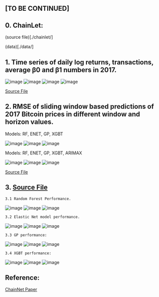 ## [TO BE CONTINUED]

## 0. ChainLet:

   (source file)[./chainlet/]

   (data)[./data/]

## 1. Time series of daily log returns, transactions, average β0 and β1 numbers in 2017.
   
![image](./paper_result/experiment_data/data_2017_total_tx_log.jpg)
![image](./paper_result/experiment_data/data_2017_total_tx.jpg)
![image](./paper_result/experiment_data/betti_0.jpg)
![image](./paper_result/experiment_data/betti_1.jpg)

[Source File](./paper_result/experiment_data/fig2.ipynb)

## 2. RMSE of sliding window based predictions of 2017 Bitcoin prices in different window and horizon values.

Models: RF, ENET, GP, XGBT

![image](./paper_result/experiment_rmse/version_12_14_09_10/WINDOW_3_4.png)
![image](./paper_result/experiment_rmse/version_12_14_09_10/WINDOW_5_4.png)
![image](./paper_result/experiment_rmse/version_12_14_09_10/WINDOW_7_4.png)

Models: RF, ENET, GP, XGBT, ARIMAX

![image](./paper_result/experiment_rmse/version_12_14_09_10/WINDOW_3_5.png)
![image](./paper_result/experiment_rmse/version_12_14_09_10/WINDOW_5_5.png)
![image](./paper_result/experiment_rmse/version_12_14_09_10/WINDOW_7_5.png)

[Source File](./paper_result/experiment_rmse/rmse_models.py)

## 3. [Source File](./paper_result/models_performance/models_performance.py)

    3.1 Random Forest Performance.

![image](./paper_result/models_performance/performance/performance_fixed_parameter/rf_window_3.png)
![image](./paper_result/models_performance/performance/performance_fixed_parameter/rf_window_5.png)
![image](./paper_result/models_performance/performance/performance_fixed_parameter/rf_window_7.png)

    3.2 Elastic Net model performance.

![image](./paper_result/models_performance/performance/performance_fixed_parameter/enet_window_3.png)
![image](./paper_result/models_performance/performance/performance_fixed_parameter/enet_window_5.png)
![image](./paper_result/models_performance/performance/performance_fixed_parameter/enet_window_7.png)
    
    3.3 GP performance:

![image](./paper_result/models_performance/performance/performance_fixed_parameter/gp_window_3.png)
![image](./paper_result/models_performance/performance/performance_fixed_parameter/gp_window_5.png)
![image](./paper_result/models_performance/performance/performance_fixed_parameter/gp_window_7.png)

    3.4 XGBT performance:

![image](./paper_result/models_performance/performance/performance_fixed_parameter/xgbt_window_3.png)
![image](./paper_result/models_performance/performance/performance_fixed_parameter/xgbt_window_5.png)
![image](./paper_result/models_performance/performance/performance_fixed_parameter/xgbt_window_7.png)



## Reference:

[ChainNet Paper](https://arxiv.org/pdf/1908.06971)